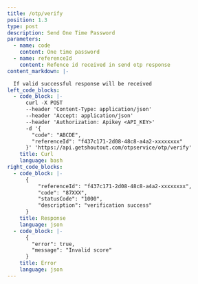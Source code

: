 ```yaml
---
title: /otp/verify
position: 1.3
type: post
description: Send One Time Password
parameters:
  - name: code
    content: One time password
  - name: referenceId
    content: Refence id received in send otp response
content_markdown: |-

  If valid successful response will be received
left_code_blocks:
  - code_block: |-
      curl -X POST
      --header 'Content-Type: application/json'
      --header 'Accept: application/json'
      --header 'Authorization: Apikey <API_KEY>'
      -d '{
        "code": "ABCDE",
        "referenceId": "f437c171-2d08-48c8-a4a2-xxxxxxxx"
      }' 'https://api.getshoutout.com/otpservice/otp/verify'
    title: Curl
    language: bash
right_code_blocks:
  - code_block: |-
      {
	      "referenceId": "f437c171-2d08-48c8-a4a2-xxxxxxxx",
	      "code": "87XXX",
	      "statusCode": "1000",
	      "description": "verification success"
      }
    title: Response
    language: json
  - code_block: |-
      {
        "error": true,
        "message": "Invalid score"
      }
    title: Error
    language: json
---
```




